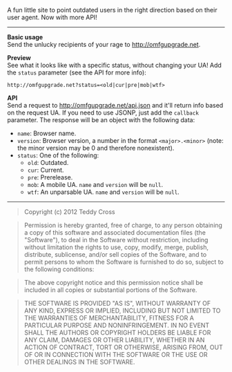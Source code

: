 A fun little site to point outdated users in the right direction based on their user agent. Now with more API!

---

**Basic usage**  
Send the unlucky recipients of your rage to http://omfgupgrade.net.

**Preview**  
See what it looks like with a specific status, without changing your UA! Add the `status` parameter (see the API for more info):

```
http://omfgupgrade.net?status=<old|cur|pre|mob|wtf>
```

**API**  
Send a request to http://omfgupgrade.net/api.json and it'll return info based on the request UA. If you need to use JSONP, just add the `callback` parameter. The response will be an object with the following data:

* `name`: Browser name.
* `version`: Browser version, a number in the format `<major>.<minor>` (note: the minor version may be 0 and therefore nonexistent).
* `status`: One of the following:
	* `old`: Outdated.
	* `cur`: Current.
	* `pre`: Prerelease.
	* `mob`: A mobile UA. `name` and `version` will be `null`.
	* `wtf`: An unparsable UA. `name` and `version` will be `null`.

---

>Copyright (c) 2012 Teddy Cross

>Permission is hereby granted, free of charge, to any person obtaining a copy of this software and associated documentation files (the "Software"), to deal in the Software without restriction, including without limitation the rights to use, copy, modify, merge, publish, distribute, sublicense, and/or sell copies of the Software, and to permit persons to whom the Software is furnished to do so, subject to the following conditions:

>The above copyright notice and this permission notice shall be included in all copies or substantial portions of the Software.

>THE SOFTWARE IS PROVIDED "AS IS", WITHOUT WARRANTY OF ANY KIND, EXPRESS OR IMPLIED, INCLUDING BUT NOT LIMITED TO THE WARRANTIES OF MERCHANTABILITY, FITNESS FOR A PARTICULAR PURPOSE AND NONINFRINGEMENT. IN NO EVENT SHALL THE AUTHORS OR COPYRIGHT HOLDERS BE LIABLE FOR ANY CLAIM, DAMAGES OR OTHER LIABILITY, WHETHER IN AN ACTION OF CONTRACT, TORT OR OTHERWISE, ARISING FROM, OUT OF OR IN CONNECTION WITH THE SOFTWARE OR THE USE OR OTHER DEALINGS IN THE SOFTWARE.